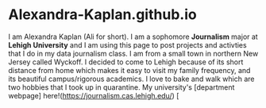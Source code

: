 # Alexandra-Kaplan.github.io
I am Alexandra Kaplan (Ali for short). I am a sophomore **Journalism** major at **Lehigh University** and I am using this page to post projects and activties that I do in my data journalism class. I am from a small town in northern New Jersey called Wyckoff. I decided to come to Lehigh because of its short distance from home which makes it easy to visit my family frequency, and its beautiful campus/rigorous academics. I love to bake and walk which are two hobbies that I took up in quarantine. 
My university's [department webpage] here!(https://journalism.cas.lehigh.edu/)
[
